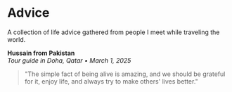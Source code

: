 # Advice

A collection of life advice gathered from people I meet while traveling the world.

**Hussain from Pakistan**  
_Tour guide in Doha, Qatar • March 1, 2025_

> "The simple fact of being alive is amazing, and we should be grateful for it, enjoy life, and always try to make others' lives better."
